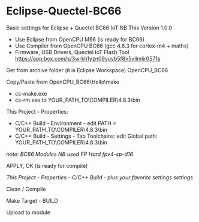 # Eclipse-Quectel-BC66
Basic settings for Eclipse + Quectel BC66 IoT NB
This Version 1.0.0

* Use Eclipse from OpenCPU M66 (is ready for BC66)
* Use Compiler from OpenCPU BC66 (gcc 4.8.3 for cortex-m4 + maths)
* Firmware, USB Drivers, Quectel IoT Flash Tool https://app.box.com/s/3wrkh1yzn09yuyb5f8v5vllmlir0571s

Get from archive folder (it is Eclipse Workspace) OpenCPU_BC66

Copy/Paste from OpenCPU_BC66\Hello\make 
* cs-make.exe
* cs-rm.exe
to YOUR_PATH_TO\COMPILER\4.8.3\bin
        
This Project - Properties:
* C/C++ Build - Environment - edit PATH = YOUR_PATH_TO\COMPILER\4.8.3\bin 
* C/C++ Build - Settings - Tab Toolchains: edit Global path: YOUR_PATH_TO\COMPILER\4.8.3\bin   
        
*note: BC66 Modules NB used FP Hard fpv4-sp-d16* 
    
APPLY, OK  (is ready for compile)     
    
*This Project - Properties - C/C++ Build - plus your favorite settings settings*
   
    
Clean / Compile  

Make Target - BUILD

Upload to module
